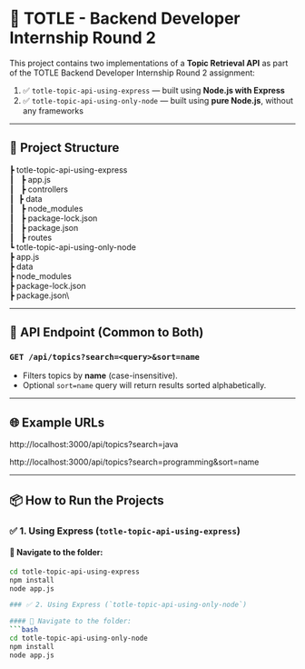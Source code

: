 # 🚀 TOTLE - Backend Developer Internship Round 2

This project contains two implementations of a **Topic Retrieval API** as part of the TOTLE Backend Developer Internship Round 2 assignment:

1. ✅ `totle-topic-api-using-express` — built using **Node.js with Express**
2. ✅ `totle-topic-api-using-only-node` — built using **pure Node.js**, without any frameworks

---

## 📂 Project Structure 
┣ totle-topic-api-using-express\
┃   ┣ app.js\
┃   ┣ controllers\
┃   ┣ data\
┃   ┣ node_modules\
┃   ┣ package-lock.json\
┃   ┣ package.json\
┃   ┣ routes\
┗ totle-topic-api-using-only-node\
┣ app.js\
┣ data\
┣ node_modules\
┣ package-lock.json\
┣ package.json\

---

## 🧪 API Endpoint (Common to Both)

### `GET /api/topics?search=<query>&sort=name`

- Filters topics by **name** (case-insensitive).
- Optional `sort=name` query will return results sorted alphabetically.

---

## 🌐 Example URLs

http://localhost:3000/api/topics?search=java 

http://localhost:3000/api/topics?search=programming&sort=name


---

## 📦 How to Run the Projects

### ✅ 1. Using Express (`totle-topic-api-using-express`)

#### 📁 Navigate to the folder:
```bash
cd totle-topic-api-using-express
npm install
node app.js

### ✅ 2. Using Express (`totle-topic-api-using-only-node`)

#### 📁 Navigate to the folder:
```bash
cd totle-topic-api-using-only-node
npm install
node app.js


